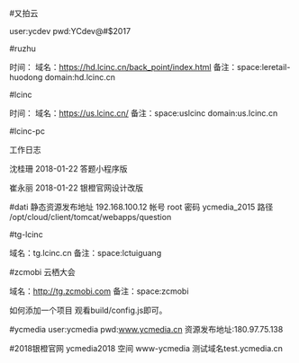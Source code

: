 #又拍云

user:ycdev
pwd:YCdev@#$2017
    
#ruzhu

时间：
域名：https://hd.lcinc.cn/back_point/index.html
备注：space:leretail-huodong
      domain:hd.lcinc.cn

#lcinc

时间：
域名：https://us.lcinc.cn/
备注：space:uslcinc
      domain:us.lcinc.cn
      
      
#lcinc-pc      

工作日志

沈桂珊
2018-01-22
答题小程序版

崔永丽
2018-01-22
银橙官网设计改版

#dati
静态资源发布地址 192.168.100.12
帐号            root
密码            ycmedia_2015
路径  /opt/cloud/client/tomcat/webapps/question


#tg-lcinc

域名：tg.lcinc.cn
备注：space:lctuiguang

#zcmobi 云栖大会

域名：http://tg.zcmobi.com
备注：space:zcmobi

如何添加一个项目
观看build/config.js即可。



#ycmedia
user:ycmedia
pwd:www.ycmedia.cn
资源发布地址:180.97.75.138

#2018银橙官网
ycmedia2018
空间 www-ycmedia
测试域名test.ycmedia.cn
